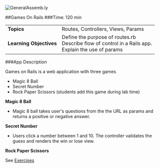 ![GeneralAssemb.ly](http://studio.generalassemb.ly/GA_Slide_Assets/Code_along_icon_md.png)


##Games On Rails
###Time: 120 min

| | |
| ------------- |:-------------|
| __Topics__ |Routes, Controllers, Views, Params                 | 
| __Learning Objectives__ | Define the purpose of routes.rb <br> Describe flow of control in a Rails app.<br> Explain the use of params| 

###App Description
 
Games on Rails is a web application with three games
  
*	Magic 8 Ball 
*	Secret Number 
*	Rock Paper Scissors (students add this game during lab time)

__Magic 8 Ball__

*	Magic 8 ball takes user's questions from the the URL as params and returns a positive or negative answer.

__Secret Number__

*	Users click a number between 1 and 10. The controller validates the guess and renders the win or lose view.

__Rock Paper Scissors__

See [Exercises](../exercises/)


